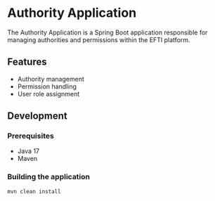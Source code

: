 # Authority Application

The Authority Application is a Spring Boot application responsible for managing authorities and permissions within the EFTI platform.

## Features

- Authority management
- Permission handling
- User role assignment

## Development

### Prerequisites

- Java 17
- Maven

### Building the application

```bash
mvn clean install
